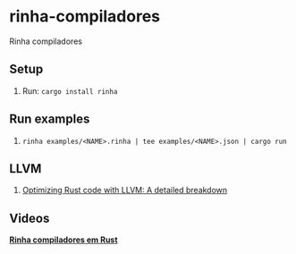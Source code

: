 # rinha-compiladores

Rinha compiladores

## Setup

1. Run: `cargo install rinha`
   
## Run examples

1. `rinha examples/<NAME>.rinha | tee examples/<NAME>.json | cargo run`

## LLVM

1. [Optimizing Rust code with LLVM: A detailed breakdown](https://blog.logrocket.com/optimizing-rust-code-llvm/#what-llvm-ir-look)

## Videos

[**Rinha compiladores em Rust**](https://www.youtube.com/watch?v=FbCdhicY3sk)